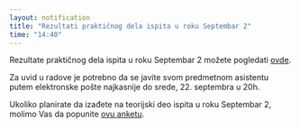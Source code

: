 ```yaml
---
layout: notification
title: "Rezultati praktičnog dela ispita u roku Septembar 2"
time: "14:40"
---
```


Rezultate praktičnog dela ispita u roku Septembar 2 možete pogledati [ovde](../../../ispiti/rezultati/prakticni/sep2.pdf).

Za uvid u radove je potrebno da se javite svom predmetnom asistentu putem elektronske pošte najkasnije do srede, 22. septembra u 20h. 

Ukoliko planirate da izađete na teorijski deo ispita u roku Septembar 2, molimo Vas da popunite [ovu anketu](https://forms.gle/m39JzijQLary3FaFA).
